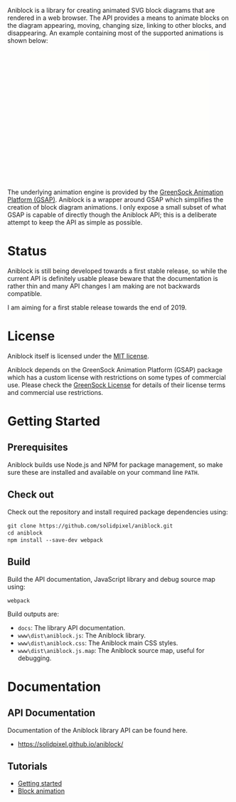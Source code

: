 Aniblock is a library for creating animated SVG block diagrams that are
rendered in a web browser. The API provides a means to animate blocks on the
diagram appearing, moving, changing size, linking to other blocks, and
disappearing. An example containing most of the supported animations is shown
below:

<p align="center">
  <img src="./media/sample.gif" alt="A sample Aniblock animation" />
</p>

The underlying animation engine is provided by the [GreenSock Animation
Platform (GSAP)](https://greensock.com/gsap/). Aniblock is a wrapper around
GSAP which simplifies the creation of block diagram animations. I only expose a
small subset of what GSAP is capable of directly though the Aniblock API; this
is a deliberate attempt to keep the API as simple as possible.


Status
======

Aniblock is still being developed towards a first stable release, so while the
current API is definitely usable please beware that the documentation is rather
thin and many API changes I am making are not backwards compatible.

I am aiming for a first stable release towards the end of 2019.


License
=======

Aniblock itself is licensed under the [MIT license](./LICENSE).

Aniblock depends on the GreenSock Animation Platform (GSAP) package which has a
custom license with restrictions on some types of commercial use. Please check
the [GreenSock License](https://greensock.com/licensing/) for details of their
license terms and commercial use restrictions.


Getting Started
===============

Prerequisites
-------------

Aniblock builds use Node.js and NPM for package management, so make sure these
are installed and available on your command line `PATH`.

Check out
---------

Check out the repository and install required package dependencies using:

    git clone https://github.com/solidpixel/aniblock.git
    cd aniblock
    npm install --save-dev webpack

Build
-----

Build the API documentation, JavaScript library and debug source map using:

    webpack

Build outputs are:

* `docs`: The library API documentation.
* `www\dist\aniblock.js`: The Aniblock library.
* `www\dist\aniblock.css`: The Aniblock main CSS styles.
* `www\dist\aniblock.js.map`: The Aniblock source map, useful for debugging.

Documentation
=============

API Documentation
-----------------

Documentation of the Aniblock library API can be found here.

* https://solidpixel.github.io/aniblock/

Tutorials
---------

* [Getting started](./tutorials/01_helloworld/tutorial.md)
* [Block animation](./tutorials/02_blockanimation/tutorial.md)
